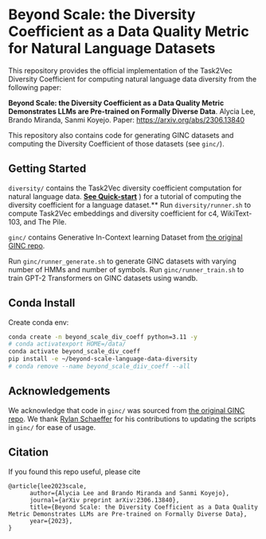 # Beyond Scale: the Diversity Coefficient as a Data Quality Metric for Natural Language Datasets

This repository provides the official implementation of the Task2Vec Diversity Coefficient for computing natural language data diversity from the following paper:

**Beyond Scale: the Diversity Coefficient as a Data Quality Metric Demonstrates LLMs are Pre-trained on Formally Diverse Data**.
Alycia Lee, Brando Miranda, Sanmi Koyejo.
Paper: https://arxiv.org/abs/2306.13840

This repository also contains code for generating GINC datasets and computing the Diversity Coefficient of those datasets (see `ginc/`).

## Getting Started
`diversity/` contains the Task2Vec diversity coefficient computation for natural language data. [**See Quick-start**](https://github.com/alycialee/beyond-scale-language-data-diversity/blob/main/src/diversity/README.md#quick-start)
) for a tutorial of computing the diversity coefficient for a language dataset.** Run `diversity/runner.sh` to compute Task2Vec embeddings and diversity coefficient for c4, WikiText-103, and The Pile.

`ginc/` contains Generative In-Context learning Dataset from [the original GINC repo](https://github.com/p-lambda/incontext-learning). 

Run `ginc/runner_generate.sh` to generate GINC datasets with varying number of HMMs and number of symbols. Run `ginc/runner_train.sh` to train GPT-2 Transformers on GINC datasets using wandb.

## Conda Install
Create conda env:
```bash
conda create -n beyond_scale_div_coeff python=3.11 -y
# conda activatexport HOME=/data/
conda activate beyond_scale_div_coeff
pip install -e ~/beyond-scale-language-data-diversity
# conda remove --name beyond_scale_diiv_coeff --all
```

## Acknowledgements
We acknowledge that code in `ginc/` was sourced from [the original GINC repo](https://github.com/p-lambda/incontext-learning). We thank [Rylan Schaeffer](http://rylanschaeffer.github.io/) for his contributions to updating the scripts in `ginc/` for ease of usage.

## Citation

If you found this repo useful, please cite
```
@article{lee2023scale,
      author={Alycia Lee and Brando Miranda and Sanmi Koyejo},
      journal={arXiv preprint arXiv:2306.13840},
      title={Beyond Scale: the Diversity Coefficient as a Data Quality Metric Demonstrates LLMs are Pre-trained on Formally Diverse Data}, 
      year={2023},
}
```
